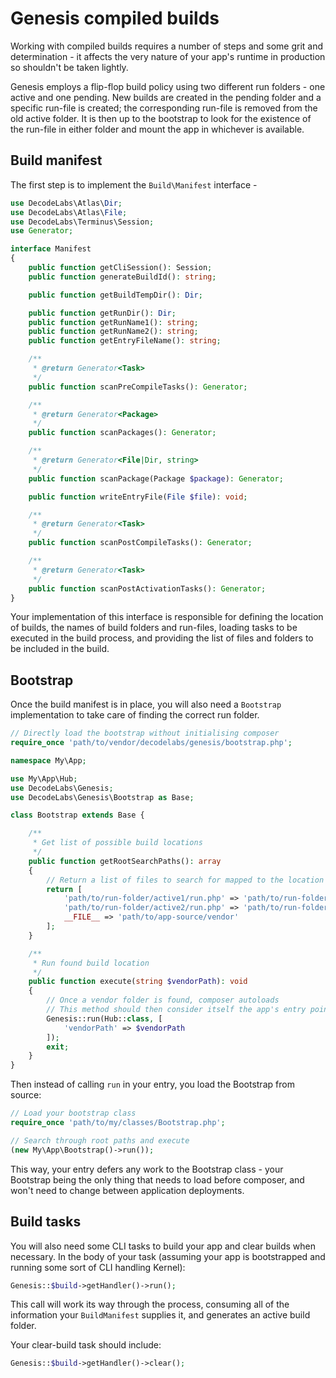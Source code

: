 # Genesis compiled builds

Working with compiled builds requires a number of steps and some grit and determination - it affects the very nature of your app's runtime in production so shouldn't be taken lightly.

Genesis employs a flip-flop build policy using two different run folders - one active and one pending. New builds are created in the pending folder and a specific run-file is created; the corresponding run-file is removed from the old active folder. It is then up to the bootstrap to look for the existence of the run-file in either folder and mount the app in whichever is available.

## Build manifest

The first step is to implement the `Build\Manifest` interface -

```php
use DecodeLabs\Atlas\Dir;
use DecodeLabs\Atlas\File;
use DecodeLabs\Terminus\Session;
use Generator;

interface Manifest
{
    public function getCliSession(): Session;
    public function generateBuildId(): string;

    public function getBuildTempDir(): Dir;

    public function getRunDir(): Dir;
    public function getRunName1(): string;
    public function getRunName2(): string;
    public function getEntryFileName(): string;

    /**
     * @return Generator<Task>
     */
    public function scanPreCompileTasks(): Generator;

    /**
     * @return Generator<Package>
     */
    public function scanPackages(): Generator;

    /**
     * @return Generator<File|Dir, string>
     */
    public function scanPackage(Package $package): Generator;

    public function writeEntryFile(File $file): void;

    /**
     * @return Generator<Task>
     */
    public function scanPostCompileTasks(): Generator;

    /**
     * @return Generator<Task>
     */
    public function scanPostActivationTasks(): Generator;
}
```

Your implementation of this interface is responsible for defining the location of builds, the names of build folders and run-files, loading tasks to be executed in the build process, and providing the list of files and folders to be included in the build.


## Bootstrap

Once the build manifest is in place, you will also need a `Bootstrap` implementation to take care of finding the correct run folder.

```php
// Directly load the bootstrap without initialising composer
require_once 'path/to/vendor/decodelabs/genesis/bootstrap.php';

namespace My\App;

use My\App\Hub;
use DecodeLabs\Genesis;
use DecodeLabs\Genesis\Bootstrap as Base;

class Bootstrap extends Base {

    /**
     * Get list of possible build locations
     */
    public function getRootSearchPaths(): array
    {
        // Return a list of files to search for mapped to the location of the vendor folder
        return [
            'path/to/run-folder/active1/run.php' => 'path/to/run-folder/active1/vendor',
            'path/to/run-folder/active2/run.php' => 'path/to/run-folder/active2/vendor',
            __FILE__ => 'path/to/app-source/vendor'
        ];
    }

    /**
     * Run found build location
     */
    public function execute(string $vendorPath): void
    {
        // Once a vendor folder is found, composer autoloads
        // This method should then consider itself the app's entry point
        Genesis::run(Hub::class, [
            'vendorPath' => $vendorPath
        ]);
        exit;
    }
}
```

Then instead of calling `run` in your entry, you load the Bootstrap from source:

```php
// Load your bootstrap class
require_once 'path/to/my/classes/Bootstrap.php';

// Search through root paths and execute
(new My\App\Bootstrap()->run());
```

This way, your entry defers any work to the Bootstrap class - your Bootstrap being the only thing that needs to load before composer, and won't need to change between application deployments.


## Build tasks

You will also need some CLI tasks to build your app and clear builds when necessary.
In the body of your task (assuming your app is bootstrapped and running some sort of CLI handling Kernel):

```php
Genesis::$build->getHandler()->run();
```

This call will work its way through the process, consuming all of the information your `BuildManifest` supplies it, and generates an active build folder.

Your clear-build task should include:

```php
Genesis::$build->getHandler()->clear();
```
